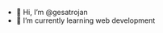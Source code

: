 - 👋 Hi, I’m @gesatrojan
- 🌱 I’m currently learning web development

<!---
gesatrojan/gesatrojan is a ✨ special ✨ repository because its `README.md` (this file) appears on your GitHub profile.
You can click the Preview link to take a look at your changes.
--->
